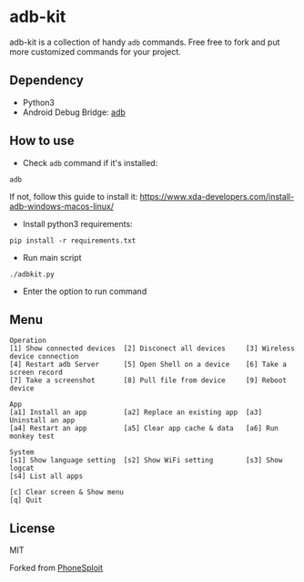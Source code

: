 adb-kit
=======

adb-kit is a collection of handy `adb` commands. Free free to fork and put more customized commands for your project.

## Dependency

- Python3
- Android Debug Bridge: [adb](https://developer.android.com/studio/command-line/adb)

## How to use

- Check `adb` command if it's installed:

```
adb
```

If not, follow this guide to install it: https://www.xda-developers.com/install-adb-windows-macos-linux/

- Install python3 requirements:

```
pip install -r requirements.txt
```

- Run main script

```
./adbkit.py
```

- Enter the option to run command

## Menu

```
Operation
[1] Show connected devices  [2] Disconect all devices     [3] Wireless device connection
[4] Restart adb Server      [5] Open Shell on a device    [6] Take a screen record
[7] Take a screenshot       [8] Pull file from device     [9] Reboot device

App
[a1] Install an app         [a2] Replace an existing app  [a3] Uninstall an app
[a4] Restart an app         [a5] Clear app cache & data   [a6] Run monkey test

System
[s1] Show language setting  [s2] Show WiFi setting        [s3] Show logcat
[s4] List all apps

[c] Clear screen & Show menu
[q] Quit
```

## License

MIT

Forked from [PhoneSploit](https://github.com/Zucccs/PhoneSploit)
